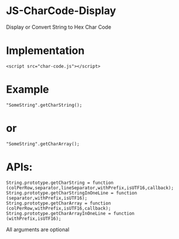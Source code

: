 JS-CharCode-Display
===================

Display or Convert String to Hex Char Code

# Implementation
	<script src="char-code.js"></script>
	
# Example
	"SomeString".getCharString();
# or
	"SomeString".getCharArray();
	
# APIs:
	String.prototype.getCharString = function (colPerRow,separator,lineSeparator,withPrefix,isUTF16,callback);
	String.prototype.getCharStringInOneLine = function (separator,withPrefix,isUTF16);
	String.prototype.getCharArray = function (colPerRow,withPrefix,isUTF16,callback);
	String.prototype.getCharArrayInOneLine = function (withPrefix,isUTF16);
	
All arguments are optional
